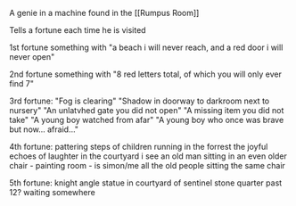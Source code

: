 A genie in a machine found in the [[Rumpus Room]]

Tells a fortune each time he is visited

1st fortune something with "a beach i will never reach, and a red door i will never open"

2nd fortune something with "8 red letters total, of which you will only ever find 7"

3rd fortune:
"Fog is clearing"
"Shadow in doorway to darkroom next to nursery"
"An unlatvhed gate you did not open"
"A missing item you did not take"
"A young boy watched from afar"
"A young boy who once was brave but now... afraid..."

4th fortune:
pattering steps of children running in the forrest
the joyful echoes of laughter in the courtyard
i see an old man sitting in an even older chair - painting room -  is simon/me
all the old people sitting the same chair

5th fortune:
knight angle statue in courtyard of sentinel stone
quarter past 12? waiting somewhere
